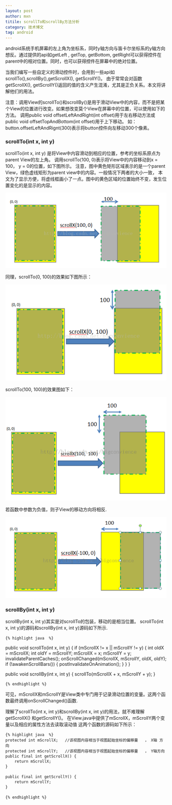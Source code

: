 ```yaml
---
layout: post
author: mxn
titile: scrollTo和scrollBy方法分析
category: 技术博文
tag: android
---
```


android系统手机屏幕的左上角为坐标系，同时y轴方向与笛卡尔坐标系的y轴方向想反。通过提供的api如getLeft , getTop, getBottom,
getRight可以获得控件在parent中的相对位置。同时，也可以获得控件在屏幕中的绝对位置。

当我们编写一些自定义的滑动控件时，会用到一些api如scrollTo(),scrollBy(),getScrollX(), getScrollY()。
由于常常会对函数getScrollX(), getScrollY()返回的值的含义产生混淆，尤其是正负关系。本文将讲解他们的用法。

注意：调用View的scrollTo()和scrollBy()是用于滑动View中的内容，而不是把某个View的位置进行改变。如果想改变莫个View在屏幕中的位置，可以使用如下的方法。
调用public void offsetLeftAndRight(int offset)用于左右移动方法或public void offsetTopAndBottom(int offset)用于上下移动。
如：button.offsetLeftAndRignt(300)表示将button控件向左移动300个像素。


<!-- more -->

### scrollTo(int x, int y)

scrollTo(int x, int y) 是将View中内容滑动到相应的位置，参考的坐标系原点为parent View的左上角。
调用scrollTo(100, 0)表示将View中的内容移动到x = 100， y = 0的位置，如下图所示。
注意，图中黄色矩形区域表示的是一个parent View，绿色虚线矩形为parent view中的内容。一般情况下两者的大小一致，
本文为了显示方便，将虚线框画小了一点。图中的黄色区域的位置始终不变，发生位置变化的是显示的内容。

![](https://raw.githubusercontent.com/mxn21/mxn21.github.io/master/public/img/img38.png)

同理，scrollTo(0, 100)的效果如下图所示：

![](https://raw.githubusercontent.com/mxn21/mxn21.github.io/master/public/img/img39.png)

scrollTo(100, 100)的效果图如下：

![](https://raw.githubusercontent.com/mxn21/mxn21.github.io/master/public/img/img40.png)

若函数中参数为负值，则子View的移动方向将相反.

![](https://raw.githubusercontent.com/mxn21/mxn21.github.io/master/public/img/img41.png)

### scrollBy(int x, int y)

scrollBy(int x, int y)其实是对scrollTo的包装，移动的是相当位置。 scrollTo(int x, int y)的源码和scrollBy(int x, int y)源码如下所示.

    {% highlight java  %}

public void scrollTo(int x, int y) {
    if (mScrollX != x || mScrollY != y) {
        int oldX = mScrollX;
        int oldY = mScrollY;
        mScrollX = x;
        mScrollY = y;
        invalidateParentCaches();
        onScrollChanged(mScrollX, mScrollY, oldX, oldY);
        if (!awakenScrollBars()) {
            postInvalidateOnAnimation();
        }
    }
}

public void scrollBy(int x, int y) { scrollTo(mScrollX + x, mScrollY + y); }

    {% endhighlight %}


可见，mScrollX和mScrollY是View类中专门用于记录滑动位置的变量。这两个函数最终调用onScrollChanged()函数.

理解了scrollTo(int x, int y)和scrollBy(int x, int y)的用法，就不难理解getScrollX() 和getScrollY()。
在View.java中提供了mScrollX，mScrollY两个变量以及相应的属性方法去读取滚动值
这两个函数的源码如下所示：


    {% highlight java  %}
    protected int mScrollX;   //该视图内容相当于视图起始坐标的偏移量   ， X轴 方向
    protected int mScrollY;   //该视图内容相当于视图起始坐标的偏移量   ， Y轴方向
    public final int getScrollX() {
        return mScrollX;
    }

    public final int getScrollY() {
        return mScrollY;
    }

    {% endhighlight %}




